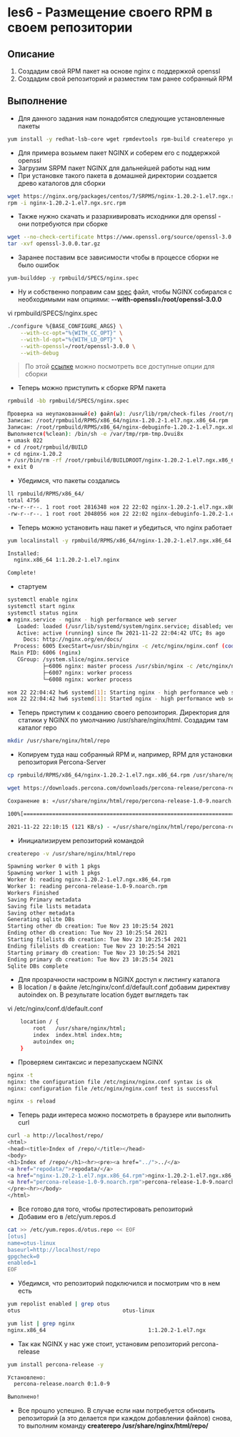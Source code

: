 # les6 - Размещение своего RPM в своем репозитории

## Описание

1) Создадим свой RPM пакет на основе nginx с поддержкой openssl
2) Создадим свой репозиторий и разместим там ранее собранный RPM

## Выполнение

- Для данного задания нам понадобятся следующие установленные пакеты

```bash
yum install -y redhat-lsb-core wget rpmdevtools rpm-build createrepo yum-utils gcc perl-IPC-Cmd perl-Data-Dumper
```

- Для примера возьмем пакет NGINX и соберем его с поддержкой openssl
- Загрузим SRPM пакет NGINX для дальнейшей работы над ним
- При установке такого пакета в домашней директории создается древо каталогов для сборки

```bash
wget https://nginx.org/packages/centos/7/SRPMS/nginx-1.20.2-1.el7.ngx.src.rpm
rpm -i nginx-1.20.2-1.el7.ngx.src.rpm
```

- Также нужно скачать и разархивировать исходники для openssl - они потребуются при сборке

```bash
wget --no-check-certificate https://www.openssl.org/source/openssl-3.0.0.tar.gz
tar -xvf openssl-3.0.0.tar.gz
```

- Заранее поставим все зависимости чтобы в процессе сборки не было ошибок

```bash
yum-builddep -y rpmbuild/SPECS/nginx.spec
```

- Ну и собственно поправим сам [spec](https://gist.github.com/lalbrekht/6c4a989758fccf903729fc55531d3a50) файл, чтобы NGINX собирался с необходимыми нам опциями: **--with-openssl=/root/openssl-3.0.0**

vi rpmbuild/SPECS/nginx.spec

```bash
./configure %{BASE_CONFIGURE_ARGS} \
    --with-cc-opt="%{WITH_CC_OPT}" \
    --with-ld-opt="%{WITH_LD_OPT}" \
    --with-openssl=/root/openssl-3.0.0 \
    --with-debug
```

> По этой [ссылке](https://nginx.org/ru/docs/configure.html) можно посмотреть все доступные опции для сборки

- Теперь можно приступить к сборке RPM пакета

```bash
rpmbuild -bb rpmbuild/SPECS/nginx.spec

Проверка на неупакованный(е) файл(ы): /usr/lib/rpm/check-files /root/rpmbuild/BUILDROOT/nginx-1.20.2-1.el7.ngx.x86_64
Записан: /root/rpmbuild/RPMS/x86_64/nginx-1.20.2-1.el7.ngx.x86_64.rpm
Записан: /root/rpmbuild/RPMS/x86_64/nginx-debuginfo-1.20.2-1.el7.ngx.x86_64.rpm
Выполняется(%clean): /bin/sh -e /var/tmp/rpm-tmp.Dvui8x
+ umask 022
+ cd /root/rpmbuild/BUILD
+ cd nginx-1.20.2
+ /usr/bin/rm -rf /root/rpmbuild/BUILDROOT/nginx-1.20.2-1.el7.ngx.x86_64
+ exit 0
```

- Убедимся, что пакеты создались

```bash
ll rpmbuild/RPMS/x86_64/
total 4756
-rw-r--r--. 1 root root 2816348 ноя 22 22:02 nginx-1.20.2-1.el7.ngx.x86_64.rpm
-rw-r--r--. 1 root root 2048056 ноя 22 22:02 nginx-debuginfo-1.20.2-1.el7.ngx.x86_64.rpm
```

- Теперь можно установить наш пакет и убедиться, что nginx работает

```bash
yum localinstall -y rpmbuild/RPMS/x86_64/nginx-1.20.2-1.el7.ngx.x86_64.rpm

Installed:
  nginx.x86_64 1:1.20.2-1.el7.nginx

Complete!
```

- стартуем

```bash
systemctl enable nginx
systemctl start nginx
systemctl status nginx
● nginx.service - nginx - high performance web server
   Loaded: loaded (/usr/lib/systemd/system/nginx.service; disabled; vendor preset: disabled)
   Active: active (running) since Пн 2021-11-22 22:04:42 UTC; 8s ago
     Docs: http://nginx.org/en/docs/
  Process: 6005 ExecStart=/usr/sbin/nginx -c /etc/nginx/nginx.conf (code=exited, status=0/SUCCESS)
 Main PID: 6006 (nginx)
   CGroup: /system.slice/nginx.service
           ├─6006 nginx: master process /usr/sbin/nginx -c /etc/nginx/nginx.conf
           ├─6007 nginx: worker process
           └─6008 nginx: worker process

ноя 22 22:04:42 hw6 systemd[1]: Starting nginx - high performance web server...
ноя 22 22:04:42 hw6 systemd[1]: Started nginx - high performance web server.
```

- Теперь приступим к созданию своего репозитория. Директория для статики у NGINX по умолчанию /usr/share/nginx/html. Создадим там каталог repo

```bash
mkdir /usr/share/nginx/html/repo
```

- Копируем туда наш собранный RPM и, например, RPM для установки репозитория Percona-Server

```bash
cp rpmbuild/RPMS/x86_64/nginx-1.20.2-1.el7.ngx.x86_64.rpm /usr/share/nginx/html/repo/
```

```bash
wget https://downloads.percona.com/downloads/percona-release/percona-release-1.0-9/redhat/percona-release-1.0-9.noarch.rpm -O /usr/share/nginx/html/repo/percona-release-1.0-9.noarch.rpm

Сохранение в: «/usr/share/nginx/html/repo/percona-release-1.0-9.noarch.rpm»

100%[=======================================================================================================================================================>] 16 664      --.-K/s   за 0,1s    

2021-11-22 22:10:15 (121 KB/s) - «/usr/share/nginx/html/repo/percona-release-1.0-9.noarch.rpm» сохранён [16664/16664]
```

- Инициализируем репозиторий командой

```bash
createrepo -v /usr/share/nginx/html/repo

Spawning worker 0 with 1 pkgs
Spawning worker 1 with 1 pkgs
Worker 0: reading nginx-1.20.2-1.el7.ngx.x86_64.rpm
Worker 1: reading percona-release-1.0-9.noarch.rpm
Workers Finished
Saving Primary metadata
Saving file lists metadata
Saving other metadata
Generating sqlite DBs
Starting other db creation: Tue Nov 23 10:25:54 2021
Ending other db creation: Tue Nov 23 10:25:54 2021
Starting filelists db creation: Tue Nov 23 10:25:54 2021
Ending filelists db creation: Tue Nov 23 10:25:54 2021
Starting primary db creation: Tue Nov 23 10:25:54 2021
Ending primary db creation: Tue Nov 23 10:25:54 2021
Sqlite DBs complete
```

- Для прозрачности настроим в NGINX доступ к листингу каталога
- В location / в файле /etc/nginx/conf.d/default.conf добавим директиву autoindex on. В результате location будет выглядеть так

vi /etc/nginx/conf.d/default.conf

```bash
    location / {
        root   /usr/share/nginx/html;
        index  index.html index.htm;
        autoindex on;
    }
```

- Проверяем синтаксис и перезапускаем NGINX

```bash
nginx -t
nginx: the configuration file /etc/nginx/nginx.conf syntax is ok
nginx: configuration file /etc/nginx/nginx.conf test is successful

nginx -s reload
```

- Теперь ради интереса можно посмотреть в браузере или выполнить curl

```bash
curl -a http://localhost/repo/
<html>
<head><title>Index of /repo/</title></head>
<body>
<h1>Index of /repo/</h1><hr><pre><a href="../">../</a>
<a href="repodata/">repodata/</a>                                          22-Nov-2021 22:13                   -
<a href="nginx-1.20.2-1.el7.ngx.x86_64.rpm">nginx-1.20.2-1.el7.ngx.x86_64.rpm</a>                  22-Nov-2021 22:13             2816348
<a href="percona-release-1.0-9.noarch.rpm">percona-release-1.0-9.noarch.rpm</a>                   11-Nov-2020 21:49               16664
</pre><hr></body>
</html>
```

- Все готово для того, чтобы протестировать репозиторий
- Добавим его в /etc/yum.repos.d

```bash
cat >> /etc/yum.repos.d/otus.repo << EOF
[otus]
name=otus-linux
baseurl=http://localhost/repo
gpgcheck=0
enabled=1
EOF
```

- Убедимся, что репозиторий подключился и посмотрим что в нем есть

```bash
yum repolist enabled | grep otus
otus                                otus-linux                                 2
```

```bash
yum list | grep nginx
nginx.x86_64                                1:1.20.2-1.el7.ngx         @/nginx-1.20.2-1.el7.ngx.x86_64
```

- Так как NGINX у нас уже стоит, установим репозиторий percona-release

```bash
yum install percona-release -y

Установлено:
  percona-release.noarch 0:1.0-9                                                                                                                                                                 

Выполнено!
```

- Все прошло успешно. В случае если нам потребуется обновить репозиторий (а это делается при каждом добавлении файлов) снова, то выполним команду **createrepo /usr/share/nginx/html/repo/**

